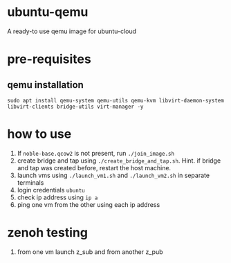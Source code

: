 # ubuntu-qemu
A ready-to use qemu image for ubuntu-cloud

# pre-requisites

## qemu installation
`sudo apt install qemu-system qemu-utils qemu-kvm libvirt-daemon-system libvirt-clients bridge-utils virt-manager -y`

# how to use
1. If `noble-base.qcow2` is not present, run `./join_image.sh`
1. create bridge and tap using `./create_bridge_and_tap.sh`.
Hint. if bridge and tap was created before, restart the host machine.
1. launch vms using `./launch_vm1.sh` and `./launch_vm2.sh` in separate terminals
1. login credentials `ubuntu`
1. check ip address using `ip a`
1. ping one vm from the other using each ip address

# zenoh testing
1. from one vm launch z_sub and from another z_pub
